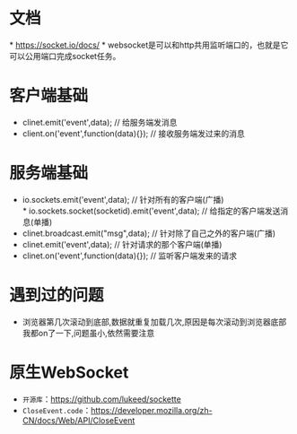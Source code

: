 # 文档
* https://socket.io/docs/
* websocket是可以和http共用监听端口的，也就是它可以公用端口完成socket任务。
# 客户端基础
* clinet.emit('event',data); // 给服务端发消息
* client.on('event',function(data){}); // 接收服务端发过来的消息

# 服务端基础
* io.sockets.emit('event',data); // 针对所有的客户端(广播)
* io.sockets.socket(socketid).emit('event',data); // 给指定的客户端发送消息(单播)
* clinet.broadcast.emit("msg",data); // 针对除了自己之外的客户端(广播)
* clinet.emit('event',data); // 针对请求的那个客户端(单播)
* clinet.on('event',function(data){}); // 监听客户端发来的请求

 # 遇到过的问题
* 浏览器第几次滚动到底部,数据就重复加载几次,原因是每次滚动到浏览器底部我都on了一下,问题虽小,依然需要注意

# 原生WebSocket
* `开源库`：https://github.com/lukeed/sockette
* `CloseEvent.code`：https://developer.mozilla.org/zh-CN/docs/Web/API/CloseEvent
